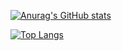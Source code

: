 [![Anurag's GitHub stats](https://github-readme-stats.vercel.app/api?username=happy-mammal&count_private=true&show_icons=true&theme=dark)](https://github.com/anuraghazra/github-readme-stats)

[![Top Langs](https://github-readme-stats.vercel.app/api/top-langs/?username=happy-mammal&langs_count=2)](https://github.com/anuraghazra/github-readme-stats)
